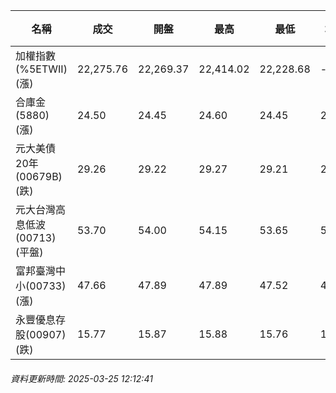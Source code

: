 | 名稱 | 成交 | 開盤 | 最高 | 最低 | 均價 | 成交金額(億) | 昨收 | 漲跌幅 | 漲跌 | 總量 | 昨量 | 振幅 |
| -------- | -------- | -------- | -------- |-------- | -------- | -------- |-------- |-------- |-------- | -------- | -------- |-------- |
|加權指數(%5ETWII) (漲)|22,275.76|22,269.37|22,414.02|22,228.68|-|1,772.09|22,106.64|0.77%|169.12|3,652,924|0|0.84%|
|合庫金(5880) (漲)|24.50|24.45|24.60|24.45|24.52|1.94|24.45|0.20%|0.05|7,919|6,284|0.61%|
|元大美債20年(00679B) (跌)|29.26|29.22|29.27|29.21|29.24|5.37|29.43|0.58%|0.17|18,360|21,121|0.20%|
|元大台灣高息低波(00713) (平盤)|53.70|54.00|54.15|53.65|53.81|5.47|53.70|0.00%|0.00|10,174|15,402|0.93%|
|富邦臺灣中小(00733) (漲)|47.66|47.89|47.89|47.52|47.73|0.309|47.35|0.65%|0.31|648|987|0.78%|
|永豐優息存股(00907) (跌)|15.77|15.87|15.88|15.76|15.81|0.148|15.83|0.38%|0.06|937|1,004|0.76%|
###### 資料更新時間: 2025-03-25 12:12:41